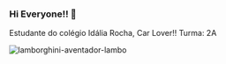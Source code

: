 ### Hi Everyone!! 👋
Estudante do colégio Idália Rocha, Car Lover!!
Turma: 2A

![lamborghini-aventador-lambo](https://user-images.githubusercontent.com/127758763/236856421-2363cd50-8103-43f1-af1b-56627f6c8b66.gif)
